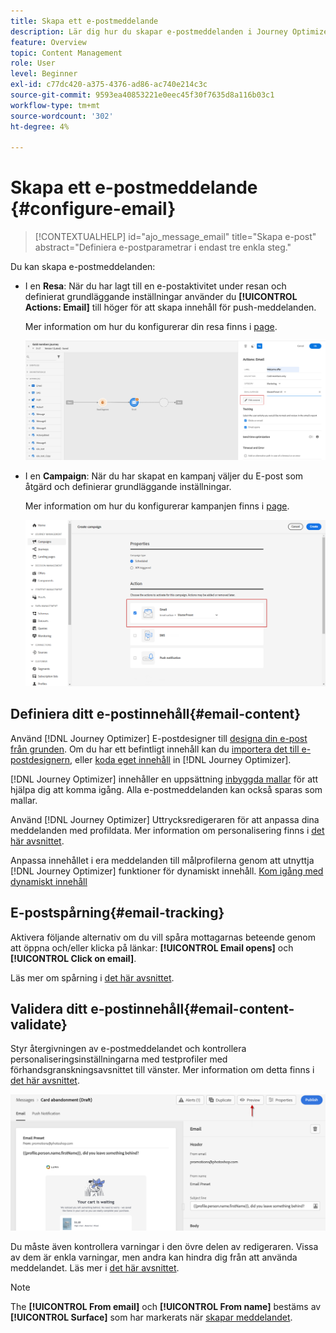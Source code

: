 ```yaml
---
title: Skapa ett e-postmeddelande
description: Lär dig hur du skapar e-postmeddelanden i Journey Optimizer
feature: Overview
topic: Content Management
role: User
level: Beginner
exl-id: c77dc420-a375-4376-ad86-ac740e214c3c
source-git-commit: 9593ea40853221e0eec45f30f7635d8a116b03c1
workflow-type: tm+mt
source-wordcount: '302'
ht-degree: 4%

---
```


# Skapa ett e-postmeddelande {#configure-email}

>[!CONTEXTUALHELP]
>id="ajo_message_email"
>title="Skapa e-post"
>abstract="Definiera e-postparametrar i endast tre enkla steg."

Du kan skapa e-postmeddelanden:

* I en **Resa**: När du har lagt till en e-postaktivitet under resan och definierat grundläggande inställningar använder du **[!UICONTROL Actions: Email]** till höger för att skapa innehåll för push-meddelanden.

   Mer information om hur du konfigurerar din resa finns i [page](../building-journeys/journey-gs.md).

   ![](assets/email-edit-content.png)

* I en **Campaign**: När du har skapat en kampanj väljer du E-post som åtgärd och definierar grundläggande inställningar.

   Mer information om hur du konfigurerar kampanjen finns i [page](../campaigns/create-campaign.md#configure).

   ![](assets/email_campaign.png)

## Definiera ditt e-postinnehåll{#email-content}

Använd [!DNL Journey Optimizer] E-postdesigner till [designa din e-post från grunden](../design/create-email-content.md). Om du har ett befintligt innehåll kan du [importera det till e-postdesignern](../design/existing-content.md), eller [koda eget innehåll](../design/code-content.md) in [!DNL Journey Optimizer].

[!DNL Journey Optimizer] innehåller en uppsättning [inbyggda mallar](../design/email-templates.md) för att hjälpa dig att komma igång. Alla e-postmeddelanden kan också sparas som mallar.

Använd [!DNL Journey Optimizer] Uttrycksredigeraren för att anpassa dina meddelanden med profildata. Mer information om personalisering finns i [det här avsnittet](../personalization/personalize.md).

Anpassa innehållet i era meddelanden till målprofilerna genom att utnyttja [!DNL Journey Optimizer] funktioner för dynamiskt innehåll. [Kom igång med dynamiskt innehåll](../personalization/get-started-dynamic-content.md)

## E-postspårning{#email-tracking}

Aktivera följande alternativ om du vill spåra mottagarnas beteende genom att öppna och/eller klicka på länkar: **[!UICONTROL Email opens]** och **[!UICONTROL Click on email]**.

Läs mer om spårning i [det här avsnittet](../design/message-tracking.md).

## Validera ditt e-postinnehåll{#email-content-validate}

Styr återgivningen av e-postmeddelandet och kontrollera personaliseringsinställningarna med testprofiler med förhandsgranskningsavsnittet till vänster. Mer information om detta finns i [det här avsnittet](../design/preview.md).

![](assets/messages-simple-preview.png)


Du måste även kontrollera varningar i den övre delen av redigeraren.  Vissa av dem är enkla varningar, men andra kan hindra dig från att använda meddelandet. Läs mer i [det här avsnittet](alerts.md).


>[!NOTE]
>
>The **[!UICONTROL From email]** och **[!UICONTROL From name]** bestäms av **[!UICONTROL Surface]** som har markerats när [skapar meddelandet](get-started-content.md).

